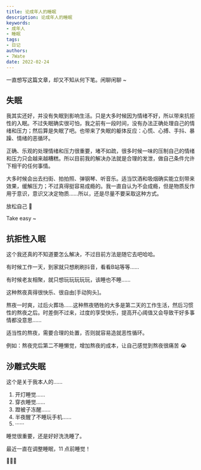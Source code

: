 ```yaml
---
title: 论成年人的睡眠
description: 论成年人的睡眠
keywords:
- 成年人
- 睡眠
tags: 
- 日记
authors:
- 7Wate
date: 2022-02-24
---
```


一直想写这篇文章，却又不知从何下笔。闲聊闲聊 ~

## 失眠

我其实还好，并没有失眠到影响生活。只是大多时候因为情绪不好，所以带来抗拒性的入眠。不过失眠确实很可怕，我之前有一段时间，没有办法正确处理自己的情绪和压力；然后算是失眠了吧。也带来了失眠的躯体反应：心慌、心搏、手抖、暴躁、情绪的恶循环。

正确、乐观的处理情绪和压力很重要，堵不如疏，很多时候一味的压制自己的情绪和压力只会越来越糟糕。所以目前我的解决办法就是合理的发泄，做自己条件允许下相干的任何事情。

大多时候会出去扫街、拍拍照、弹钢琴、听音乐。适当饮酒和吸烟确实能立刻带来效果，缓解压力；不过真得挺容易成瘾的。我一直自认为不会成瘾，但是物质反作用于意识，意识又决定物质……所以，还是尽量不要采取这种方式。

放松自己 🤔

Take easy ~

## 抗拒性入眠

这个我还真的不知道要怎么解决，不过目前方法是随它去吧哈哈。

有时候工作一天，到家就只想刷刷抖音，看看B站等等……

有时候老友相聚，就只想玩玩玩玩玩，该睡也不睡……

这种熬夜真得很快乐、很自由[手动狗头]。

熬夜一时爽，过后火葬场……这种熬夜牺牲的大多是第二天的工作生活，然后习惯性的熬夜之后。时差倒不过来，过度的享受快乐，提高开心阈值又会导致干好多事情都没意思……

适当性的熬夜，需要合理的处置，否则就容易造就恶性循环。

例如：熬夜完后第二不睡懒觉，增加熬夜的成本，让自己感觉到熬夜很痛苦 😭

## 沙雕式失眠

这个是关于我本人的……

1. 开灯睡觉……
2. 穿衣睡觉……
3. 蹬被子冻醒……
4. 半夜醒了不睡玩手机……
5. ······

睡觉很重要，还是好好洗洗睡了。

最近一直在调整睡眠，11 点前睡觉！

👻👻👻
